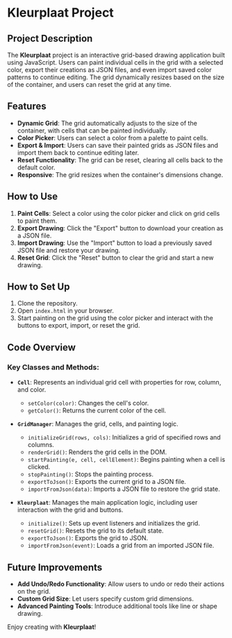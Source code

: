# Kleurplaat Project

## Project Description

The **Kleurplaat** project is an interactive grid-based drawing application built using JavaScript. Users can paint individual cells in the grid with a selected color, export their creations as JSON files, and even import saved color patterns to continue editing. The grid dynamically resizes based on the size of the container, and users can reset the grid at any time.

## Features

- **Dynamic Grid**: The grid automatically adjusts to the size of the container, with cells that can be painted individually.
- **Color Picker**: Users can select a color from a palette to paint cells.
- **Export & Import**: Users can save their painted grids as JSON files and import them back to continue editing later.
- **Reset Functionality**: The grid can be reset, clearing all cells back to the default color.
- **Responsive**: The grid resizes when the container's dimensions change.

## How to Use

1. **Paint Cells**: Select a color using the color picker and click on grid cells to paint them.
2. **Export Drawing**: Click the "Export" button to download your creation as a JSON file.
3. **Import Drawing**: Use the "Import" button to load a previously saved JSON file and restore your drawing.
4. **Reset Grid**: Click the "Reset" button to clear the grid and start a new drawing.

## How to Set Up

1. Clone the repository.
2. Open `index.html` in your browser.
3. Start painting on the grid using the color picker and interact with the buttons to export, import, or reset the grid.

## Code Overview

### Key Classes and Methods:

- **`Cell`**: Represents an individual grid cell with properties for row, column, and color.
  - `setColor(color)`: Changes the cell's color.
  - `getColor()`: Returns the current color of the cell.

- **`GridManager`**: Manages the grid, cells, and painting logic.
  - `initializeGrid(rows, cols)`: Initializes a grid of specified rows and columns.
  - `renderGrid()`: Renders the grid cells in the DOM.
  - `startPainting(e, cell, cellElement)`: Begins painting when a cell is clicked.
  - `stopPainting()`: Stops the painting process.
  - `exportToJson()`: Exports the current grid to a JSON file.
  - `importFromJson(data)`: Imports a JSON file to restore the grid state.

- **`Kleurplaat`**: Manages the main application logic, including user interaction with the grid and buttons.
  - `initialize()`: Sets up event listeners and initializes the grid.
  - `resetGrid()`: Resets the grid to its default state.
  - `exportToJson()`: Exports the grid to JSON.
  - `importFromJson(event)`: Loads a grid from an imported JSON file.

## Future Improvements

- **Add Undo/Redo Functionality**: Allow users to undo or redo their actions on the grid.
- **Custom Grid Size**: Let users specify custom grid dimensions.
- **Advanced Painting Tools**: Introduce additional tools like line or shape drawing.

Enjoy creating with **Kleurplaat**!
